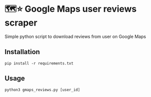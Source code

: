 # 🗺️⭐ Google Maps user reviews scraper

Simple python script to download reviews from user on Google Maps

## Installation

`pip install -r requirements.txt`

## Usage

`python3 gmaps_reviews.py [user_id]`
